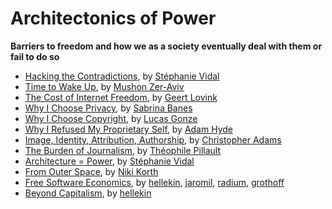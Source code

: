# Architectonics of Power

**Barriers to freedom and how we as a society eventually deal with them or fail to do so**

*   [Hacking the Contradictions](hacking-the-contradictions.html), by [Stéphanie Vidal](../authors/stephanie-vidal.html)
*   [Time to Wake Up](time-to-wake-up.html), by [Mushon Zer-Aviv](../authors/mushon-zer-aviv.html)
*   [The Cost of Internet Freedom](the-cost-of-internet-freedom.html), by [Geert Lovink](../authors/geert-lovink.html)
*   [Why I Choose Privacy](why-i-choose-privacy.html), by [Sabrina Banes](../authors/sabrina-banes.html)
*   [Why I Choose Copyright](why-i-choose-copyright.html), by [Lucas Gonze](../authors/lucas-gonze.html)
*   [Why I Refused My Proprietary Self](why-i-refused-my-proprietary-self.html), by [Adam Hyde](../authors/adam-hyde.html)
*   [Image, Identity, Attribution, Authorship](image-identity-attribution-authorship.html), by [Christopher Adams](../authors/christopher-adams.html)
*   [The Burden of Journalism](the-burden-of-journalism.html), by [Théophile Pillault](../authors/theophile-pillault.html)
*   [Architecture = Power](architecture=power.html), by [Stéphanie Vidal](../authors/stephanie-vidal.html)
*   [From Outer Space](from-outer-space.html), by [Niki Korth](../authors/niki-korth.html)
*   [Free Software Economics](free-software-economics.html), by [hellekin](../authors/hellekin), [jaromil](../authors/jaromil), [radium](../authors/radium), [grothoff](../authors/christian-grothoff.html)
*   [Beyond Capitalism](beyond-capitalism.html), by [hellekin](../authors/hellekin.html)

